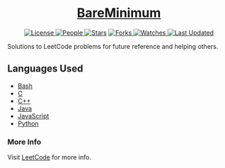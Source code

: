 <div align = "center">

<h1><a href="https://2kabhishek.github.io/LeetCode">BareMinimum</a></h1>

<a href="https://github.com/2KAbhishek/LeetCode/blob/main/LICENSE">
<img alt="License" src="https://img.shields.io/github/license/2kabhishek/LeetCode?style=flat&color=eee&label="> </a>

<a href="https://github.com/2KAbhishek/LeetCode/graphs/contributors">
<img alt="People" src="https://img.shields.io/github/contributors/2kabhishek/LeetCode?style=flat&color=ffaaf2&label=People"> </a>

<a href="https://github.com/2KAbhishek/LeetCode/stargazers">
<img alt="Stars" src="https://img.shields.io/github/stars/2kabhishek/LeetCode?style=flat&color=98c379&label=Stars"></a>

<a href="https://github.com/2KAbhishek/LeetCode/network/members">
<img alt="Forks" src="https://img.shields.io/github/forks/2kabhishek/LeetCode?style=flat&color=66a8e0&label=Forks"> </a>

<a href="https://github.com/2KAbhishek/LeetCode/watchers">
<img alt="Watches" src="https://img.shields.io/github/watchers/2kabhishek/LeetCode?style=flat&color=f5d08b&label=Watches"> </a>

<a href="https://github.com/2KAbhishek/LeetCode/pulse">
<img alt="Last Updated" src="https://img.shields.io/github/last-commit/2kabhishek/LeetCode?style=flat&color=e06c75&label="> </a>

</div>

Solutions to LeetCode problems for future reference and helping others.

## Languages Used

- [Bash](./Bash)
- [C](./C)
- [C++](./C++)
- [Java](./Java)
- [JavaScript](./JavaScript)
- [Python](./Python)

### More Info

Visit [LeetCode](https://leetcode.com) for more info.

